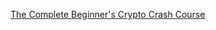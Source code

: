 [The Complete Beginner's Crypto Crash Course](ttps://www.youtube.com/watch?v=41JCpzvnn_0&list=PLU52pNodXIGdM6XDgHVG7DsPytlsrR_6b)


